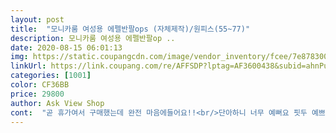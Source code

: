 ```yaml
---
layout: post 
title:  "모니카룸 여성용 에펠반팔ops (자체제작)/원피스(55~77)" 
description: 모니카룸 여성용 에펠반팔op ..
date: 2020-08-15 06:01:13 
img: https://static.coupangcdn.com/image/vendor_inventory/fcee/7e87830008bf4f1625f49a4fd953407b0d75d3ede12443bddad158f9fb66.jpg 
linkUrl: https://link.coupang.com/re/AFFSDP?lptag=AF3600438&subid=ahnPublicAsk&pageKey=1579242107&itemId=2700141562&vendorItemId=70690498804&traceid=V0-113-b9047916064077d6 
categories: [1001] 
color: CF36BB 
price: 29800 
author: Ask View Shop 
cont:  "곧 휴가여서 구매했는데 완전 마음에들어요!!<br/>단아하니 너무 예뻐요 핏두 예쁘고 캐쥬얼하게 단정하게 차려입은 느낌 다양한 스타일링이 되서 좋네여 구김두 안가서 좋구여<br/>대신 비침은 살짝있어서 속바지 입으셔야해요^^<br/>뱃살도 가려지고 딱 좋아요 ㅎ<br/>키가 173이여서 짧을까 고민이였는데 L사이즈로 구매했더니 기장감 완전 좋아요<br/>" 
---
```

